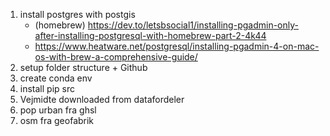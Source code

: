 1. install postgres with postgis 
    - (homebrew) https://dev.to/letsbsocial1/installing-pgadmin-only-after-installing-postgresql-with-homebrew-part-2-4k44
    - https://www.heatware.net/postgresql/installing-pgadmin-4-on-mac-os-with-brew-a-comprehensive-guide/
2. setup folder structure + Github
3. create conda env
4. install pip src
5. Vejmidte downloaded from datafordeler
6. pop urban fra ghsl
7. osm fra geofabrik